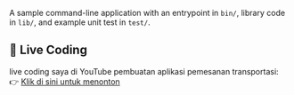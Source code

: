 A sample command-line application with an entrypoint in `bin/`, library code
in `lib/`, and example unit test in `test/`.

## 🎥 Live Coding
live coding saya di YouTube pembuatan aplikasi pemesanan transportasi:
👉 [Klik di sini untuk menonton](https://youtube.com/live/0H7t73l9DUE)